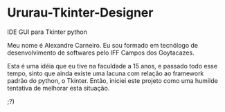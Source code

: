 # Ururau-Tkinter-Designer
IDE GUI para Tkinter python

Meu nome é Alexandre Carneiro. 
Eu sou formado em tecnólogo de desenvolvimento de softwares pelo IFF Campos dos Goytacazes. 

Esta é uma idéia que eu tive na faculdade a 15 anos, e passado todo esse tempo, sinto que ainda existe uma lacuna com relação ao framework padrão do python, o Tkinter. Então, iniciei este projeto como uma humilde tentativa de melhorar esta situação.

;?)
